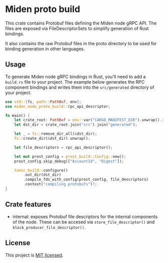 # Miden proto build

This crate contains Protobuf files defining the Miden node gRPC API. The files are exposed via FileDescriptorSets to simplify generation of Rust bindings.

It also contains the raw Protobuf files in the proto directory to be used for binding generation in other languages.

## Usage
To generate Miden node gRPC bindings in Rust, you'll need to add a `build.rs` file to your project. The example below generates the RPC component bindings and writes them into the `src/generated` directory of your project.

```rust
use std::{fs, path::PathBuf, env};
use miden_node_proto_build::rpc_api_descriptor;

fn main() {
    let crate_root: PathBuf = env::var("CARGO_MANIFEST_DIR").unwrap().into();
    let dst_dir = crate_root.join("src").join("generated");

    let _ = fs::remove_dir_all(&dst_dir);
    fs::create_dir(&dst_dir).unwrap();

    let file_descriptors = rpc_api_descriptor();

    let mut prost_config = prost_build::Config::new();
    prost_config.skip_debug(["AccountId", "Digest"]);

    tonic_build::configure()
        .out_dir(dst_dir)
        .compile_fds_with_config(prost_config, file_descriptors)
        .context("compiling protobufs")?;
}
```

## Crate features

- internal: exposes Protobuf file descriptors for the internal components of the node. These can be accesed via `store_file_descriptor()` and `block_producer_file_descriptor()`.

## License
This project is [MIT licensed](../../LICENSE).
